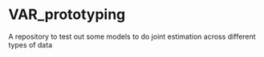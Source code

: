 # VAR_prototyping
A repository to test out some models to do joint estimation across different types of data
